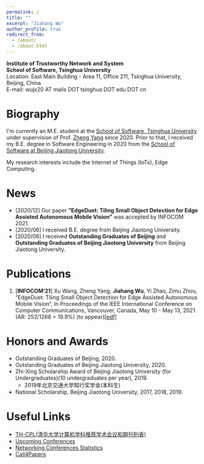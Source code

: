 ```yaml
---
permalink: /
title: ""
excerpt: "Jiahang Wu"
author_profile: true
redirect_from: 
  - /about/
  - /about.html
---
```


**Institute of Trustworthy Network and System**   
**School of Software, Tsinghua University**  
Location: East Main Building - Area 11, Office 211, Tsinghua University, Beijing, China  
E-mail:  wujx20 AT mails DOT tsinghua DOT edu DOT cn

Biography
======
I'm currently an M.E. student at the [School of Software, Tsinghua University](http://www.thss.tsinghua.edu.cn/) under supervision of Prof. [Zheng Yang](http://tns.thss.tsinghua.edu.cn/~yangzheng/) since 2020. Prior to that, I received my B.E. degree in Software Engineering in 2020 from the [School of Software at Beijing Jiaotong University](http://sse.bjtu.edu.cn/cms/).  
  
My research interests include the Internet of Things (IoTs), Edge Computing.

News
======
- [2020/12] Our paper **”EdgeDuet: Tiling Small Object Detection for Edge Assisted Autonomous Mobile Vision”** was accepted by INFOCOM 2021.
- [2020/06] I received B.E. degree from Beijing Jiaotong University.
- [2020/06] I received **Outstanding Graduates of Beijing** and **Outstanding Graduates of  Beijing Jiaotong University** from Beijing Jiaotong University.

Publications
======
1. [**INFOCOM’21**] Xu Wang, Zheng Yang, **Jiahang Wu**, Yi Zhao, Zimu Zhou, “EdgeDuet: Tiling Small Object Detection for Edge Assisted Autonomous Mobile Vision“, In Proceedings of the IEEE International Conference on Computer Communications, Vancouver, Canada, May 10 - May 13, 2021. (AR: 252/1266 = 19.9%) (to appear)[\[pdf\]]()

Honors and Awards
======
- Outstanding Graduates of Beijing, 2020.
- Outstanding Graduates of  Beijing Jiaotong University, 2020.
- Zhi-Xing Scholarship Award of Beijing Jiaotong University (for Undergraduates)(10 undergraduates per year), 2019.
  -  2019年北京交通大学知行奖学金(本科生)
- National Scholarship, Beijing Jiaotong University, 2017, 2018, 2019.

Useful Links
======
- [TH-CPL(清华大学计算机学科推荐学术会议和期刊列表)](https://github.com/bugaosuni59/TH-CPL)
- [Upcoming Conferences](http://ct.cswu.me/)
- [Networking Conferences Statistics](https://sites.cs.ucsb.edu/~almeroth/conf/stats/)
- [Call4Papers](http://www.call4papers.cn:8080/index.html)
